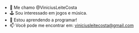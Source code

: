 - 👋 Me chamo @ViniciusLeiteCosta
- 🕹️ Sou interessado em jogos e música.
- 🌱 Estou aprendendo a programar!
- 📫 Você pode me encontrar em: viniciusleitecosta@gmail.com

<!---
ViniciusLeiteCosta/ViniciusLeiteCosta is a ✨ special ✨ repository because its `README.md` (this file) appears on your GitHub profile.
You can click the Preview link to take a look at your changes.
--->
